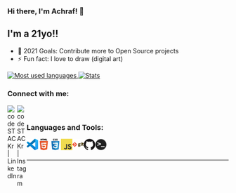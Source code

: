 ### Hi there, I'm Achraf! 👋

## I'm a 21yo!!

- 🥅 2021 Goals: Contribute more to Open Source projects
- ⚡ Fun fact: I love to draw (digital art)
<a href="https://github.com/BlueoverFlow/">
  <img align="center" src="https://github-readme-stats.vercel.app/api/top-langs/?username=BlueoverFlow&layout=compact&theme=radical" alt="Most used languages" />
</a>
<a href="https://github.com/BlueoverFlow/">
  <img align="center" height=200 width=450 src="https://github-readme-stats.vercel.app/api?username=BlueoverFlow&show_icons=true&theme=radical&count_private=true&include_all_commits&show_icons=true=true&hide=stars" alt="Stats" />
</a>

### Connect with me:

[<img align="left" alt="codeSTACKr | LinkedIn" width="22px" src="https://cdn.jsdelivr.net/npm/simple-icons@v3/icons/linkedin.svg" />][linkedin]
[<img align="left" alt="codeSTACKr | Instagram" width="22px" src="https://cdn.jsdelivr.net/npm/simple-icons@v3/icons/instagram.svg" />][instagram]

<br />

### Languages and Tools:

<img align="left" alt="Visual Studio Code" width="26px" src="https://raw.githubusercontent.com/github/explore/80688e429a7d4ef2fca1e82350fe8e3517d3494d/topics/visual-studio-code/visual-studio-code.png" />
<img align="left" alt="HTML5" width="26px" src="https://raw.githubusercontent.com/github/explore/80688e429a7d4ef2fca1e82350fe8e3517d3494d/topics/html/html.png" />
<img align="left" alt="CSS3" width="26px" src="https://raw.githubusercontent.com/github/explore/80688e429a7d4ef2fca1e82350fe8e3517d3494d/topics/css/css.png" />
<img align="left" alt="JavaScript" width="26px" src="https://raw.githubusercontent.com/github/explore/80688e429a7d4ef2fca1e82350fe8e3517d3494d/topics/javascript/javascript.png" />
<img align="left" alt="Git" width="26px" src="https://raw.githubusercontent.com/github/explore/80688e429a7d4ef2fca1e82350fe8e3517d3494d/topics/git/git.png" />
<img align="left" alt="GitHub" width="26px" src="https://raw.githubusercontent.com/github/explore/78df643247d429f6cc873026c0622819ad797942/topics/github/github.png" />
<img align="left" alt="Terminal" width="26px" src="https://raw.githubusercontent.com/github/explore/80688e429a7d4ef2fca1e82350fe8e3517d3494d/topics/terminal/terminal.png" />

<br />
<br />

---

</details>

[linkedin]: www.linkedin.com/in/achrafelmezzioui
[instagram]: https://www.instagram.com/achraf_elmezzioui/
